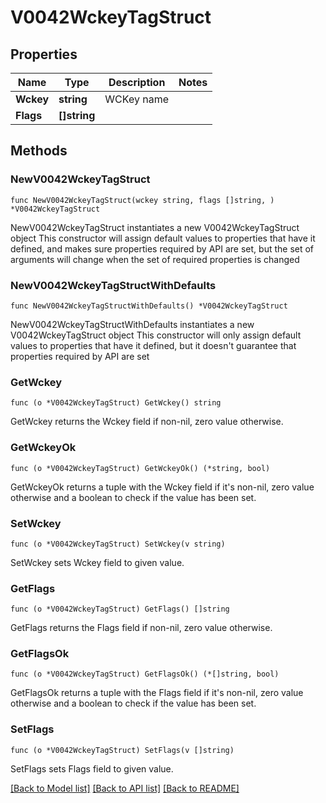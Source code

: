 # V0042WckeyTagStruct

## Properties

Name | Type | Description | Notes
------------ | ------------- | ------------- | -------------
**Wckey** | **string** | WCKey name | 
**Flags** | **[]string** |  | 

## Methods

### NewV0042WckeyTagStruct

`func NewV0042WckeyTagStruct(wckey string, flags []string, ) *V0042WckeyTagStruct`

NewV0042WckeyTagStruct instantiates a new V0042WckeyTagStruct object
This constructor will assign default values to properties that have it defined,
and makes sure properties required by API are set, but the set of arguments
will change when the set of required properties is changed

### NewV0042WckeyTagStructWithDefaults

`func NewV0042WckeyTagStructWithDefaults() *V0042WckeyTagStruct`

NewV0042WckeyTagStructWithDefaults instantiates a new V0042WckeyTagStruct object
This constructor will only assign default values to properties that have it defined,
but it doesn't guarantee that properties required by API are set

### GetWckey

`func (o *V0042WckeyTagStruct) GetWckey() string`

GetWckey returns the Wckey field if non-nil, zero value otherwise.

### GetWckeyOk

`func (o *V0042WckeyTagStruct) GetWckeyOk() (*string, bool)`

GetWckeyOk returns a tuple with the Wckey field if it's non-nil, zero value otherwise
and a boolean to check if the value has been set.

### SetWckey

`func (o *V0042WckeyTagStruct) SetWckey(v string)`

SetWckey sets Wckey field to given value.


### GetFlags

`func (o *V0042WckeyTagStruct) GetFlags() []string`

GetFlags returns the Flags field if non-nil, zero value otherwise.

### GetFlagsOk

`func (o *V0042WckeyTagStruct) GetFlagsOk() (*[]string, bool)`

GetFlagsOk returns a tuple with the Flags field if it's non-nil, zero value otherwise
and a boolean to check if the value has been set.

### SetFlags

`func (o *V0042WckeyTagStruct) SetFlags(v []string)`

SetFlags sets Flags field to given value.



[[Back to Model list]](../README.md#documentation-for-models) [[Back to API list]](../README.md#documentation-for-api-endpoints) [[Back to README]](../README.md)



